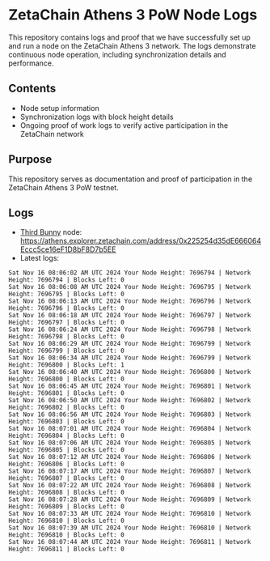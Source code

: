 # ZetaChain Athens 3 PoW Node Logs
This repository contains logs and proof that we have successfully set up and run a node on the ZetaChain Athens 3 network. The logs demonstrate continuous node operation, including synchronization details and performance.

## Contents
- Node setup information
- Synchronization logs with block height details
- Ongoing proof of work logs to verify active participation in the ZetaChain network

## Purpose
This repository serves as documentation and proof of participation in the ZetaChain Athens 3 PoW testnet.

## Logs

- [Third Bunny](https://thirdbunny.xyz/) node: https://athens.explorer.zetachain.com/address/0x225254d35dE666064Eccc5ce16eF1D8bF8D7b5EE
- Latest logs:
```
Sat Nov 16 08:06:02 AM UTC 2024 Your Node Height: 7696794 | Network Height: 7696794 | Blocks Left: 0
Sat Nov 16 08:06:08 AM UTC 2024 Your Node Height: 7696795 | Network Height: 7696795 | Blocks Left: 0
Sat Nov 16 08:06:13 AM UTC 2024 Your Node Height: 7696796 | Network Height: 7696796 | Blocks Left: 0
Sat Nov 16 08:06:18 AM UTC 2024 Your Node Height: 7696797 | Network Height: 7696797 | Blocks Left: 0
Sat Nov 16 08:06:24 AM UTC 2024 Your Node Height: 7696798 | Network Height: 7696798 | Blocks Left: 0
Sat Nov 16 08:06:29 AM UTC 2024 Your Node Height: 7696799 | Network Height: 7696799 | Blocks Left: 0
Sat Nov 16 08:06:34 AM UTC 2024 Your Node Height: 7696799 | Network Height: 7696800 | Blocks Left: 1
Sat Nov 16 08:06:40 AM UTC 2024 Your Node Height: 7696800 | Network Height: 7696800 | Blocks Left: 0
Sat Nov 16 08:06:45 AM UTC 2024 Your Node Height: 7696801 | Network Height: 7696801 | Blocks Left: 0
Sat Nov 16 08:06:50 AM UTC 2024 Your Node Height: 7696802 | Network Height: 7696802 | Blocks Left: 0
Sat Nov 16 08:06:56 AM UTC 2024 Your Node Height: 7696803 | Network Height: 7696803 | Blocks Left: 0
Sat Nov 16 08:07:01 AM UTC 2024 Your Node Height: 7696804 | Network Height: 7696804 | Blocks Left: 0
Sat Nov 16 08:07:06 AM UTC 2024 Your Node Height: 7696805 | Network Height: 7696805 | Blocks Left: 0
Sat Nov 16 08:07:12 AM UTC 2024 Your Node Height: 7696806 | Network Height: 7696806 | Blocks Left: 0
Sat Nov 16 08:07:17 AM UTC 2024 Your Node Height: 7696807 | Network Height: 7696807 | Blocks Left: 0
Sat Nov 16 08:07:22 AM UTC 2024 Your Node Height: 7696808 | Network Height: 7696808 | Blocks Left: 0
Sat Nov 16 08:07:28 AM UTC 2024 Your Node Height: 7696809 | Network Height: 7696809 | Blocks Left: 0
Sat Nov 16 08:07:33 AM UTC 2024 Your Node Height: 7696810 | Network Height: 7696810 | Blocks Left: 0
Sat Nov 16 08:07:39 AM UTC 2024 Your Node Height: 7696810 | Network Height: 7696810 | Blocks Left: 0
Sat Nov 16 08:07:44 AM UTC 2024 Your Node Height: 7696811 | Network Height: 7696811 | Blocks Left: 0
```
